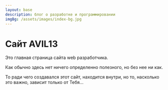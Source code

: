 ```yaml
---
layout: base
description: блог о разработке и программировании
imgBg: /assets/images/index-bg.jpg
---
```


# Сайт AVIL13

Это главная страница сайта web разработчика.

Как обычно здесь нет ничего определенно полезного, но без нее ни как.

То ради чего создавался этот сайт, находится внутри, но то, насколько это важно, зависит только от Тебя…
